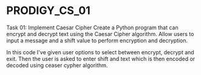 ﻿# PRODIGY_CS_01
Task 01: Implement Caesar Cipher
Create a Python program that can encrypt and decrypt text using the Caesar Cipher algorithm. Allow users to input a message and a shift value to perform encryption and decryption.

In this code I've given user options to select between encrypt, decrypt and exit. Then the user is asked to enter shift and text which is then encoded or decoded using ceaser cypher algorithm.
